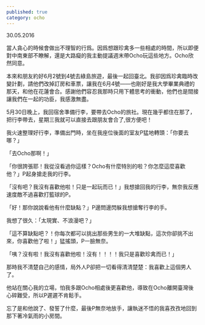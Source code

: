 ```yaml
---
published: true
category: ocho
---
```

30.05.2016

當人貪心的時候會做出不理智的行爲。因爲想跟珍禽多一些相處的時間，所以即便對中南東部不瞭解，還是大路癡的我主動提議週末帶Ocho玩這些地方。Ocho欣然同意。

本來和朋友約好6月2號到4號去綠島旅遊，最後一起回臺北。我卻因爲珍禽臨時改變計劃，請他們改掉訂房和車票，讓我在6月4號——也剛好是我大學畢業典禮的那天，和他在花蓮會合。感謝他們容忍我那時只用下體思考的衝動，他們也是間接讓我們在一起的功臣，我感激無盡。

5月30日晚上，我回宿舍準備行李，要帶去Ocho的旅社。現在幾乎都住在那了，把行李帶去，星期三我就可以直接去跟朋友會合了,很方便吧！

我火速整理好行李，準備出門時，坐在我座位後面的室友P猛地轉頭：「你要去哪？」

「去Ocho那啊！」

「你很誇張耶！我從沒看過你這樣？Ocho有什麼特別的啦？你怎麼這麼喜歡他？」P起身搶走我的行李。

「沒有吧？我沒有喜歡他啦！只是一起玩而已！」我想搶回我的行李，無奈我反應速度敵不過喜歡打籃球的P。

「好！那你說說看他有什麼缺點？」P邊問邊閃躲我想搶奪行李的手。

我想了很久：「太現實、不浪漫吧？」

「這不算缺點吧？！你每次都可以挑出那些男生的一大堆缺點，這次你卻挑不出來，你喜歡他了啦！」猛搖頭，P一臉無奈。

「咦？沒有啦！我沒有喜歡他啦！沒有！！！！我只是喜歡珍禽而已！」

那時我不清楚自己的感情，局外人P卻把一切看得清清楚楚：我喜歡上這個男人了。

他站在關心我的立場，怕我多跟Ocho相處後更喜歡他，導致在Ocho離開臺灣後心碎難受，所以P遲遲不肯鬆手。

忘了是和他說了、發誓了什麼，最後P無奈地放手，讓執迷不悟的我喜孜孜地回到那下著冷氣雨的小房間。
